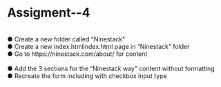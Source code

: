 # Assigment--4
<br>
● Create a new folder called "Ninestack"<br>
● Create a new index.htmlindex.html page in “Ninestack” folder<br>
● Go to https://ninestack.com/about/ for content<br><br>
● Add the 3 sections for the “Ninestack way” content without formatting<br>
● Recreate the form including with checkbox input type<br>

